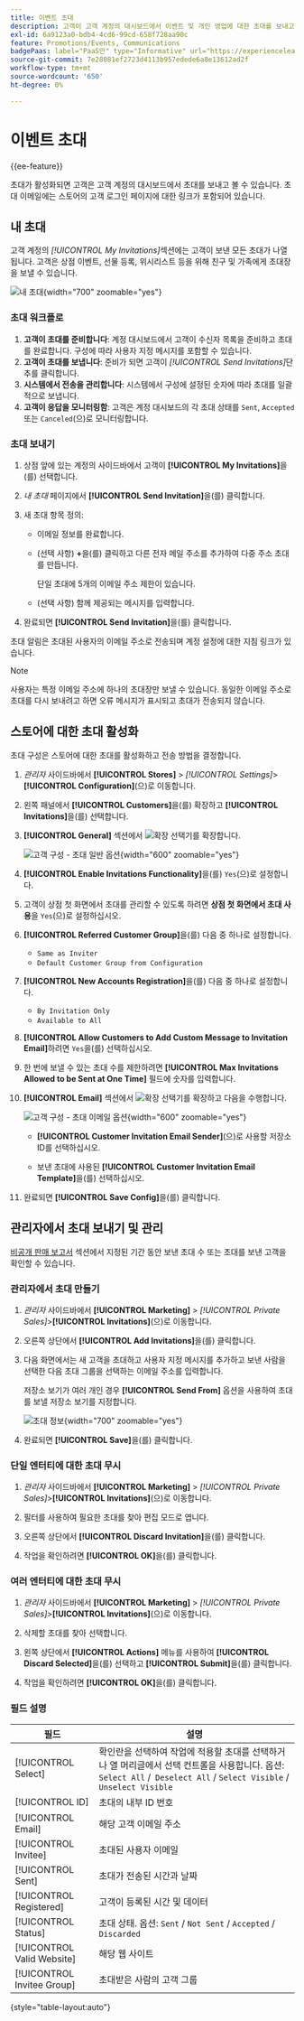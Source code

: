 ```yaml
---
title: 이벤트 초대
description: 고객이 고객 계정의 대시보드에서 이벤트 및 개인 영업에 대한 초대를 보내고 보는 방법을 알아봅니다.
exl-id: 6a9123a0-bdb4-4cd6-99cd-658f728aa90c
feature: Promotions/Events, Communications
badgePaas: label="PaaS만" type="Informative" url="https://experienceleague.adobe.com/en/docs/commerce/user-guides/product-solutions" tooltip="Adobe Commerce 온 클라우드 프로젝트(Adobe 관리 PaaS 인프라) 및 온프레미스 프로젝트에만 적용됩니다."
source-git-commit: 7e28081ef2723d4113b957edede6a8e13612ad2f
workflow-type: tm+mt
source-wordcount: '650'
ht-degree: 0%

---
```


# 이벤트 초대

{{ee-feature}}

초대가 활성화되면 고객은 고객 계정의 대시보드에서 초대를 보내고 볼 수 있습니다. 초대 이메일에는 스토어의 고객 로그인 페이지에 대한 링크가 포함되어 있습니다.

## 내 초대

고객 계정의 _[!UICONTROL My Invitations]_&#x200B;섹션에는 고객이 보낸 모든 초대가 나열됩니다. 고객은 상점 이벤트, 선물 등록, 위시리스트 등을 위해 친구 및 가족에게 초대장을 보낼 수 있습니다.

![내 초대](./assets/account-dashboard-my-invitations.png){width="700" zoomable="yes"}

### 초대 워크플로

1. **고객이 초대를 준비합니다**: 계정 대시보드에서 고객이 수신자 목록을 준비하고 초대를 완료합니다. 구성에 따라 사용자 지정 메시지를 포함할 수 있습니다.
1. **고객이 초대를 보냅니다**: 준비가 되면 고객이 _[!UICONTROL Send Invitations]_&#x200B;단추를 클릭합니다.
1. **시스템에서 전송을 관리합니다**: 시스템에서 구성에 설정된 숫자에 따라 초대를 일괄적으로 보냅니다.
1. **고객이 응답을 모니터링함**: 고객은 계정 대시보드의 각 초대 상태를 `Sent`, `Accepted` 또는 `Canceled`(으)로 모니터링합니다.

### 초대 보내기

1. 상점 앞에 있는 계정의 사이드바에서 고객이 **[!UICONTROL My Invitations]**&#x200B;을(를) 선택합니다.

1. _내 초대_ 페이지에서 **[!UICONTROL Send Invitation]**&#x200B;을(를) 클릭합니다.

1. 새 초대 항목 정의:

   - 이메일 정보를 완료합니다.

   - (선택 사항) **+**&#x200B;을(를) 클릭하고 다른 전자 메일 주소를 추가하여 다중 주소 초대를 만듭니다.

     단일 초대에 5개의 이메일 주소 제한이 있습니다.

   - (선택 사항) 함께 제공되는 메시지를 입력합니다.

1. 완료되면 **[!UICONTROL Send Invitation]**&#x200B;을(를) 클릭합니다.

초대 알림은 초대된 사용자의 이메일 주소로 전송되며 계정 설정에 대한 지침 링크가 있습니다.

>[!NOTE]
>
>사용자는 특정 이메일 주소에 하나의 초대장만 보낼 수 있습니다. 동일한 이메일 주소로 초대를 다시 보내려고 하면 오류 메시지가 표시되고 초대가 전송되지 않습니다.

## 스토어에 대한 초대 활성화

초대 구성은 스토어에 대한 초대를 활성화하고 전송 방법을 결정합니다.

1. _관리자_ 사이드바에서 **[!UICONTROL Stores]** > _[!UICONTROL Settings]_>**[!UICONTROL Configuration]**(으)로 이동합니다.

1. 왼쪽 패널에서 **[!UICONTROL Customers]**&#x200B;을(를) 확장하고 **[!UICONTROL Invitations]**&#x200B;을(를) 선택합니다.

1. **[!UICONTROL General]** 섹션에서 ![확장 선택기](../assets/icon-display-expand.png)를 확장합니다.

   ![고객 구성 - 초대 일반 옵션](../configuration-reference/customers/assets/invitations-general.png){width="600" zoomable="yes"}

1. **[!UICONTROL Enable Invitations Functionality]**&#x200B;을(를) `Yes`(으)로 설정합니다.

1. 고객이 상점 첫 화면에서 초대를 관리할 수 있도록 하려면 **상점 첫 화면에서 초대 사용**&#x200B;을 `Yes`(으)로 설정하십시오.

1. **[!UICONTROL Referred Customer Group]**&#x200B;을(를) 다음 중 하나로 설정합니다.

   - `Same as Inviter`
   - `Default Customer Group from Configuration`

1. **[!UICONTROL New Accounts Registration]**&#x200B;을(를) 다음 중 하나로 설정합니다.

   - `By Invitation Only`
   - `Available to All`

1. **[!UICONTROL Allow Customers to Add Custom Message to Invitation Email]**&#x200B;하려면 `Yes`을(를) 선택하십시오.

1. 한 번에 보낼 수 있는 초대 수를 제한하려면 **[!UICONTROL Max Invitations Allowed to be Sent at One Time]** 필드에 숫자를 입력합니다.

1. **[!UICONTROL Email]** 섹션에서 ![확장 선택기](../assets/icon-display-expand.png)를 확장하고 다음을 수행합니다.

   ![고객 구성 - 초대 이메일 옵션](../configuration-reference/customers/assets/invitations-email.png){width="600" zoomable="yes"}

   - **[!UICONTROL Customer Invitation Email Sender]**(으)로 사용할 저장소 ID를 선택하십시오.

   - 보낸 초대에 사용된 **[!UICONTROL Customer Invitation Email Template]**&#x200B;을(를) 선택하십시오.

1. 완료되면 **[!UICONTROL Save Config]**&#x200B;을(를) 클릭합니다.

## 관리자에서 초대 보내기 및 관리

[비공개 판매 보고서](../getting-started/private-sales-reports.md) 섹션에서 지정된 기간 동안 보낸 초대 수 또는 초대를 보낸 고객을 확인할 수 있습니다.

### 관리자에서 초대 만들기

1. _관리자_ 사이드바에서 **[!UICONTROL Marketing]** > _[!UICONTROL Private Sales]_>**[!UICONTROL Invitations]**(으)로 이동합니다.

1. 오른쪽 상단에서 **[!UICONTROL Add Invitations]**&#x200B;을(를) 클릭합니다.

1. 다음 화면에서는 새 고객을 초대하고 사용자 지정 메시지를 추가하고 보낸 사람을 선택한 다음 초대 그룹을 선택하는 이메일 주소를 입력합니다.

   저장소 보기가 여러 개인 경우 **[!UICONTROL Send From]** 옵션을 사용하여 초대를 보낼 저장소 보기를 지정합니다.

   ![초대 정보](./assets/create-invitation-page.png){width="700" zoomable="yes"}

1. 완료되면 **[!UICONTROL Save]**&#x200B;을(를) 클릭합니다.

### 단일 엔터티에 대한 초대 무시

1. _관리자_ 사이드바에서 **[!UICONTROL Marketing]** > _[!UICONTROL Private Sales]_>**[!UICONTROL Invitations]**(으)로 이동합니다.

1. 필터를 사용하여 필요한 초대를 찾아 편집 모드로 엽니다.

1. 오른쪽 상단에서 **[!UICONTROL Discard Invitation]**&#x200B;을(를) 클릭합니다.

1. 작업을 확인하려면 **[!UICONTROL OK]**&#x200B;을(를) 클릭합니다.

### 여러 엔터티에 대한 초대 무시

1. _관리자_ 사이드바에서 **[!UICONTROL Marketing]** > _[!UICONTROL Private Sales]_>**[!UICONTROL Invitations]**(으)로 이동합니다.

1. 삭제할 초대를 찾아 선택합니다.

1. 왼쪽 상단에서 **[!UICONTROL Actions]** 메뉴를 사용하여 **[!UICONTROL Discard Selected]**&#x200B;을(를) 선택하고 **[!UICONTROL Submit]**&#x200B;을(를) 클릭합니다.

1. 작업을 확인하려면 **[!UICONTROL OK]**&#x200B;을(를) 클릭합니다.

### 필드 설명

| 필드 | 설명 |
|--- |--- |
| [!UICONTROL Select] | 확인란을 선택하여 작업에 적용할 초대를 선택하거나 열 머리글에서 선택 컨트롤을 사용합니다. 옵션: `Select All` /` Deselect All` / `Select Visible` / `Unselect Visible` |
| [!UICONTROL ID] | 초대의 내부 ID 번호 |
| [!UICONTROL Email] | 해당 고객 이메일 주소 |
| [!UICONTROL Invitee] | 초대된 사용자 이메일 |
| [!UICONTROL Sent] | 초대가 전송된 시간과 날짜 |
| [!UICONTROL Registered] | 고객이 등록된 시간 및 데이터 |
| [!UICONTROL Status] | 초대 상태. 옵션: `Sent` / `Not Sent` / `Accepted` / `Discarded` |
| [!UICONTROL Valid Website] | 해당 웹 사이트 |
| [!UICONTROL Invitee Group] | 초대받은 사람의 고객 그룹 |

{style="table-layout:auto"}
